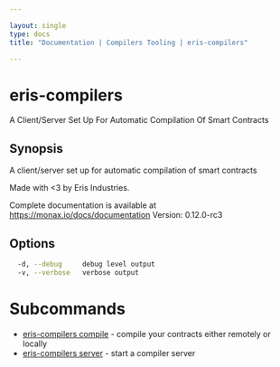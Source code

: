 ```yaml
---

layout: single
type: docs
title: "Documentation | Compilers Tooling | eris-compilers"

---
```


# eris-compilers

A Client/Server Set Up For Automatic Compilation Of Smart Contracts



## Synopsis

A client/server set up for automatic compilation of smart contracts

Made with <3 by Eris Industries.

Complete documentation is available at https://monax.io/docs/documentation
Version:
 0.12.0-rc3


## Options

```bash
  -d, --debug     debug level output
  -v, --verbose   verbose output
```



# Subcommands

* [eris-compilers compile](/docs/documentation/compilers/0.12.0-rc3/eris-compilers_compile/) - compile your contracts either remotely or locally
* [eris-compilers server](/docs/documentation/compilers/0.12.0-rc3/eris-compilers_server/) - start a compiler server









